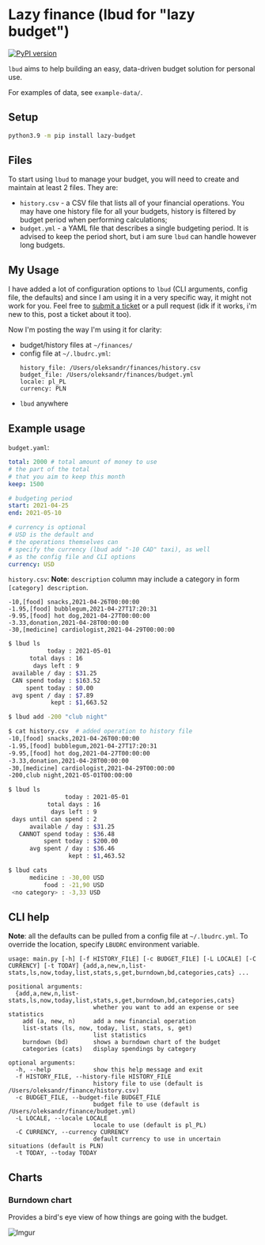 # Lazy finance (lbud for "lazy budget")

[![PyPI version](https://badge.fury.io/py/lazy-budget.svg)](https://badge.fury.io/py/lazy-budget)

`lbud` aims to help building an easy, data-driven budget solution for personal use.

For examples of data, see `example-data/`.

## Setup

```bash
python3.9 -m pip install lazy-budget
```

## Files

To start using `lbud` to manage your budget,
you will need to create and
maintain at least 2 files. They are:

- `history.csv` - a CSV file that lists all of your financial operations. You may have one history file for all your budgets, history is filtered by budget period when performing calculations;
- `budget.yml` - a YAML file that describes a single budgeting period. It is advised to keep the period short, but i am sure `lbud` can handle however long budgets.

## My Usage

I have added a lot of configuration options to `lbud`
(CLI arguments, config file, the defaults) and since I am using it
in a very specific way, it might not work for you. Feel free to [submit a ticket](https://gitlab.com/oleksandr.zelentsov/lazy-finance/-/issues/new) or a pull request
(idk if it works, i'm new to this, post a ticket about it too).

Now I'm posting the way I'm using it for clarity:

- budget/history files at `~/finances/`
- config file at `~/.lbudrc.yml`:
  ```
  history_file: /Users/oleksandr/finances/history.csv
  budget_file: /Users/oleksandr/finances/budget.yml
  locale: pl_PL
  currency: PLN
  ```
- `lbud` anywhere

## Example usage

`budget.yaml`:

```yaml
total: 2000 # total amount of money to use
# the part of the total
# that you aim to keep this month
keep: 1500

# budgeting period
start: 2021-04-25
end: 2021-05-10

# currency is optional
# USD is the default and
# the operations themselves can
# specify the currency (lbud add "-10 CAD" taxi), as well
# as the config file and CLI options
currency: USD
```

`history.csv`:
**Note**: `description` column may include a category in form `[category] description`.
```csv
-10,[food] snacks,2021-04-26T00:00:00
-1.95,[food] bubblegum,2021-04-27T17:20:31
-9.95,[food] hot dog,2021-04-27T00:00:00
-3.33,donation,2021-04-28T00:00:00
-30,[medicine] cardiologist,2021-04-29T00:00:00
```

```bash
$ lbud ls
           today : 2021-05-01
      total days : 16
       days left : 9
 available / day : $31.25
 CAN spend today : $163.52
     spent today : $0.00
 avg spent / day : $7.89
            kept : $1,663.52

$ lbud add -200 "club night"

$ cat history.csv  # added operation to history file
-10,[food] snacks,2021-04-26T00:00:00
-1.95,[food] bubblegum,2021-04-27T17:20:31
-9.95,[food] hot dog,2021-04-27T00:00:00
-3.33,donation,2021-04-28T00:00:00
-30,[medicine] cardiologist,2021-04-29T00:00:00
-200,club night,2021-05-01T00:00:00

$ lbud ls
                today : 2021-05-01
           total days : 16
            days left : 9
 days until can spend : 2
      available / day : $31.25
   CANNOT spend today : $36.48
          spent today : $200.00
      avg spent / day : $36.46
                 kept : $1,463.52

$ lbud cats
      medicine : -30,00 USD
          food : -21,90 USD
 <no category> : -3,33 USD
```

## CLI help

**Note**: all the defaults can be pulled from a config file at `~/.lbudrc.yml`.
To override the location, specify `LBUDRC` environment variable.

```
usage: main.py [-h] [-f HISTORY_FILE] [-c BUDGET_FILE] [-L LOCALE] [-C CURRENCY] [-t TODAY] {add,a,new,n,list-stats,ls,now,today,list,stats,s,get,burndown,bd,categories,cats} ...

positional arguments:
  {add,a,new,n,list-stats,ls,now,today,list,stats,s,get,burndown,bd,categories,cats}
                        whether you want to add an expense or see statistics
    add (a, new, n)     add a new financial operation
    list-stats (ls, now, today, list, stats, s, get)
                        list statistics
    burndown (bd)       shows a burndown chart of the budget
    categories (cats)   display spendings by category

optional arguments:
  -h, --help            show this help message and exit
  -f HISTORY_FILE, --history-file HISTORY_FILE
                        history file to use (default is /Users/oleksandr/finance/history.csv)
  -c BUDGET_FILE, --budget-file BUDGET_FILE
                        budget file to use (default is /Users/oleksandr/finance/budget.yml)
  -L LOCALE, --locale LOCALE
                        locale to use (default is pl_PL)
  -C CURRENCY, --currency CURRENCY
                        default currency to use in uncertain situations (default is PLN)
  -t TODAY, --today TODAY
```

## Charts

### Burndown chart

Provides a bird's eye view of how things are going with the budget.

![Imgur](https://i.imgur.com/gP4g8En.png "Example burndown chart")
